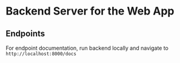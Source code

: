 # Backend Server for the Web App

## Endpoints

For endpoint documentation, run backend locally and navigate to `http://localhost:8000/docs`
